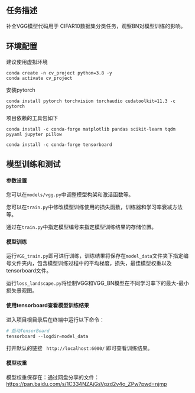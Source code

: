 ## 任务描述

补全VGG模型代码用于 CIFAR10数据集分类任务，观察BN对模型训练的影响。

## 环境配置

建议使用虚拟环境

```
conda create -n cv_project python=3.8 -y
conda activate cv_project
```

安装pytorch

```
conda install pytorch torchvision torchaudio cudatoolkit=11.3 -c pytorch
```

项目依赖的工具包如下

```
conda install -c conda-forge matplotlib pandas scikit-learn tqdm pyyaml jupyter pillow
```

```
conda install -c conda-forge tensorboard
```

## 模型训练和测试

#### 参数设置

您可以在`models/vgg.py`中调整模型构架和激活函数等。

您可以在`train.py`中修改模型训练使用的损失函数，训练器和学习率衰减方法等。

通过在`train.py`中指定模型编号来指定模型训练结果的存储位置。

#### 模型训练

运行`VGG_train.py`即可进行训练，训练结果将保存在`model_data`文件夹下指定编号文件夹内，包含模型训练过程中的平均梯度，损失，最佳模型权重以及tensorboard文件。

运行`loss_landscape.py`将绘制VGG和VGG_BN模型在不同学习率下的最大-最小损失景观图。

#### 使用tensorboard查看模型训练结果

进入项目根目录后在终端中运行以下命令：

```python
# 启动TensorBoard
tensorboard --logdir=model_data
```

打开默认的链接 ` http://localhost:6000/` 即可查看训练结果。

#### 模型权重

模型权重保存在：通过网盘分享的文件： https://pan.baidu.com/s/1C334NZAjGsVqzd2v4o_ZPw?pwd=njmp 